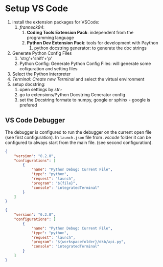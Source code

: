 
# Setup VS Code

1. install the extension packages for VSCode:
   1. *franneck94*:
      1. **Coding Tools Extension Pack**: independent from the programming language
      2. **Python Dev Extension Pack**: tools for development with Paython
         1. python docstring generator: to generate the doc strings
2. Generate Python Config Files
   1. 'strg'+'shift'+'p'
   2. Python Config: Generate Python Config Files: will generate some cofiguration and setting files
3. Select the Python interpreter
4. *Terminal: Create new Terminal* and select the virtual environment
5. setup docstring:
   1. open settings by *str+*
   2. go to extensions/Python Docstring Generator config
   3. set the Docstring formate to numpy, google or sphinx - google is prefered

## VS Code Debugger

The debugger is configured to run the debugger on the current open file (see first configuration). In `launch.json` file from *.vscode* folder it can be configured to always start from the main file. (see second configuration).

```json
{
    "version": "0.2.0",
    "configurations": [
        {
            "name": "Python Debug: Current File",
            "type": "python",
            "request": "launch",
            "program": "${file}",
            "console": "integratedTerminal"
        }
    ]
}

{
    "version": "0.2.0",
    "configurations": [
        {
            "name": "Python Debug: Current File",
            "type": "python",
            "request": "launch",
            "program": "${workspacefolder}/dkb/api.py",
            "console": "integratedTerminal"
        }
    ]
}

```


